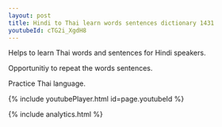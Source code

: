 ```yaml
---
layout: post
title: Hindi to Thai learn words sentences dictionary 1431 
youtubeId: cTG2i_XgdH8
---
```

 
 
Helps to learn Thai words and sentences for Hindi speakers.

Opportunitiy to repeat the words sentences. 

Practice Thai language. 
 
{% include youtubePlayer.html id=page.youtubeId %}
 
 
{% include analytics.html %}